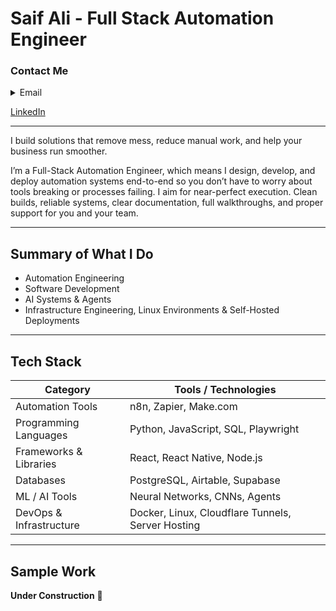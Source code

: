 # Saif Ali - Full Stack Automation Engineer

### Contact Me

<details><summary>Email</summary>work.saifali02@gmail.com</details>

[LinkedIn](https://www.linkedin.com/in/saifalii/)


---

I build solutions that remove mess, reduce manual work, and help your business run smoother.

I’m a Full-Stack Automation Engineer, which means I design, develop, and deploy automation systems end-to-end so you don’t have to worry about tools breaking or processes failing.
I aim for near-perfect execution. Clean builds, reliable systems, clear documentation, full walkthroughs, and proper support for you and your team.

---

## Summary of What I Do

- Automation Engineering  
- Software Development  
- AI Systems & Agents  
- Infrastructure Engineering, Linux Environments & Self-Hosted Deployments  

---

## Tech Stack

| Category | Tools / Technologies |
|----------|------------------------|
| Automation Tools | n8n, Zapier, Make.com |
| Programming Languages | Python, JavaScript, SQL, Playwright |
| Frameworks & Libraries | React, React Native, Node.js |
| Databases | PostgreSQL, Airtable, Supabase |
| ML / AI Tools | Neural Networks, CNNs, Agents |
| DevOps & Infrastructure | Docker, Linux, Cloudflare Tunnels, Server Hosting |

---


## **Sample Work**
**Under Construction** 🚧
